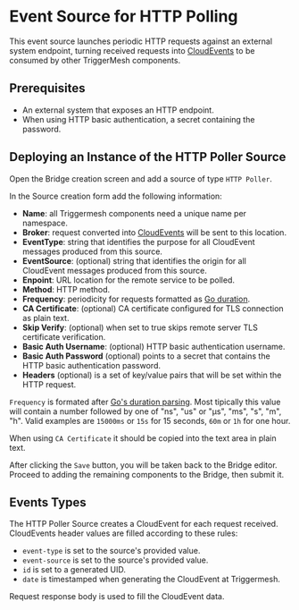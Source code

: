 # Event Source for HTTP Polling

This event source launches periodic HTTP requests against an external system endpoint, turning received requests into [CloudEvents][ce] to be consumed by other TriggerMesh components.

## Prerequisites

- An external system that exposes an HTTP endpoint.
- When using HTTP basic authentication, a secret containing the password.

## Deploying an Instance of the HTTP Poller Source

Open the Bridge creation screen and add a source of type `HTTP Poller`.

In the Source creation form add the following information:

- **Name**: all Triggermesh components need a unique name per namespace.
- **Broker**: request converted into [CloudEvents][ce] will be sent to this location.
- **EventType**: string that identifies the purpose for all CloudEvent messages produced from this source.
- **EventSource**: (optional) string that identifies the origin for all CloudEvent messages produced from this source.
- **Enpoint**: URL location for the remote service to be polled.
- **Method**: HTTP method.
- **Frequency**: periodicity for requests formatted as [Go duration][go-duration].
- **CA Certificate**: (optional) CA certificate configured for TLS connection as plain text.
- **Skip Verify**: (optional) when set to true skips remote server TLS certificate verification.
- **Basic Auth Username**: (optional) HTTP basic authentication username.
- **Basic Auth Password** (optional) points to a secret that contains the HTTP basic authentication password.
- **Headers** (optional) is a set of key/value pairs that will be set within the HTTP request.

`Frequency` is formated after [Go's duration parsing][go-duration]. Most tipically this value will contain a number followed by one of "ns", "us" or "µs", "ms", "s", "m", "h". Valid examples are `15000ms` or `15s` for 15 seconds, `60m` or `1h` for one hour.

When using `CA Certificate` it should be copied into the text area in plain text.

After clicking the `Save` button, you will be taken back to the Bridge editor. Proceed to adding the remaining components to the Bridge, then submit it.

## Events Types

The HTTP Poller Source creates a CloudEvent for each request received. CloudEvents header values are filled according to these rules:

- `event-type` is set to the source's provided value.
- `event-source` is set to the source's provided value.
- `id` is set to a generated UID.
- `date` is timestamped when generating the CloudEvent at Triggermesh.

Request response body is used to fill the CloudEvent data.

[ce]: https://cloudevents.io
[go-duration]: https://golang.org/pkg/time/#ParseDuration